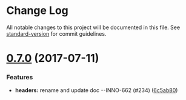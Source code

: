 # Change Log

All notable changes to this project will be documented in this file.
See [standard-version](https://github.com/conventional-changelog/standard-version) for commit guidelines.

<a name="0.7.0"></a>
# [0.7.0](https://github.com/ec-europa/europa-component-library/compare/@ec-europa/ecl-page-headers@0.6.1...@ec-europa/ecl-page-headers@0.7.0) (2017-07-11)


### Features

* **headers:** rename and update doc --INNO-662 (#234) ([6c5ab80](https://github.com/ec-europa/europa-component-library/commit/6c5ab80))
